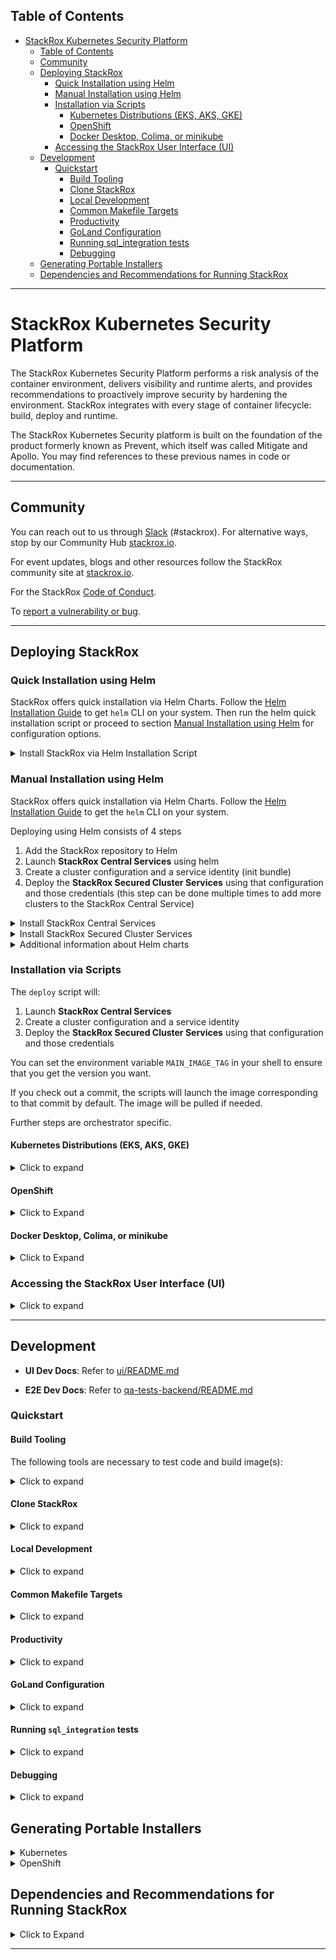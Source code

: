 ## Table of Contents

- [StackRox Kubernetes Security Platform](#stackrox-kubernetes-security-platform)
    - [Table of Contents](#table-of-contents)
    - [Community](#community)
    - [Deploying StackRox](#deploying-stackrox)
        - [Quick Installation using Helm](#quick-installation-using-helm)
        - [Manual Installation using Helm](#manual-installation-using-helm)
        - [Installation via Scripts](#installation-via-scripts)
            - [Kubernetes Distributions (EKS, AKS, GKE)](#kubernetes-distributions-eks-aks-gke)
            - [OpenShift](#openshift)
            - [Docker Desktop, Colima, or minikube](#docker-desktop-colima-or-minikube)
        - [Accessing the StackRox User Interface (UI)](#accessing-the-stackrox-user-interface-ui)
    - [Development](#development)
        - [Quickstart](#quickstart)
            - [Build Tooling](#build-tooling)
            - [Clone StackRox](#clone-stackrox)
            - [Local Development](#local-development)
            - [Common Makefile Targets](#common-makefile-targets)
            - [Productivity](#productivity)
            - [GoLand Configuration](#goland-configuration)
            - [Running sql_integration tests](#running-sql_integration-tests)
            - [Debugging](#debugging)
    - [Generating Portable Installers](#generating-portable-installers)
    - [Dependencies and Recommendations for Running StackRox](#dependencies-and-recommendations-for-running-stackrox)

---

# StackRox Kubernetes Security Platform

The StackRox Kubernetes Security Platform performs a risk analysis of the
container environment, delivers visibility and runtime alerts, and provides
recommendations to proactively improve security by hardening the environment.
StackRox integrates with every stage of container lifecycle: build, deploy and
runtime.


The StackRox Kubernetes Security platform is built on the foundation of
the product formerly known as Prevent, which itself was called Mitigate and
Apollo. You may find references to these previous names in code or
documentation.

---

## Community

You can reach out to us through [Slack](https://cloud-native.slack.com/archives/C01TDE3GK0E) (#stackrox).
For alternative ways, stop by our Community Hub [stackrox.io](https://www.stackrox.io/).

For event updates, blogs and other resources follow the StackRox community site at [stackrox.io](https://www.stackrox.io/).

For the StackRox [Code of Conduct](https://www.stackrox.io/code-conduct/).

To [report a vulnerability or bug](https://github.com/stackrox/stackrox/security/policy).

---

## Deploying StackRox

### Quick Installation using Helm

StackRox offers quick installation via Helm Charts. Follow the [Helm Installation Guide](https://helm.sh/docs/intro/install/) to get `helm` CLI on your system.
Then run the helm quick installation script or proceed to section [Manual Installation using Helm](#manual-installation-using-helm) for configuration options.

<details><summary>Install StackRox via Helm Installation Script</summary>

```sh
/bin/bash <(curl -fsSL https://raw.githubusercontent.com/stackrox/stackrox/master/scripts/quick-helm-install.sh)
```
A default deployment of StackRox has certain CPU and memory requests and may fail on small (e.g. development) clusters if sufficient resources are not available. You may use the `--small` command-line option in order to install StackRox on smaller clusters with limited resources. Using this option is not recommended for production deployments.
```sh
/bin/bash <(curl -fsSL https://raw.githubusercontent.com/stackrox/stackrox/master/scripts/quick-helm-install.sh) --small
```
The script adds the StackRox helm repository, generates an admin password, installs stackrox-central-services, creates an init bundle for provisioning stackrox-secured-cluster-services, and finally installs stackrox-secured-cluster-services on the same cluster.

Finally, the script will automatically open the browser and log you into StackRox. A certificate warning may be displayed since the certificate is self-signed. See the [Accessing the StackRox User Interface (UI)](#accessing-the-stackrox-user-interface-ui) section to read more about the warnings. After authenticating you can access the dashboard using <https://localhost:8000/main/dashboard>.

</details>

### Manual Installation using Helm

StackRox offers quick installation via Helm Charts. Follow the [Helm Installation Guide](https://helm.sh/docs/intro/install/) to get the `helm` CLI on your system.

Deploying using Helm consists of 4 steps

1. Add the StackRox repository to Helm
2. Launch **StackRox Central Services** using helm
3. Create a cluster configuration and a service identity (init bundle)
4. Deploy the **StackRox Secured Cluster Services** using that configuration and those credentials (this step can be done multiple times to add more clusters to the StackRox Central Service)

<details><summary>Install StackRox Central Services</summary>

#### Default Central Installation
First, the StackRox Central Services will be added to your Kubernetes cluster. This includes the UI and Scanner. To start, add the [stackrox/helm-charts/opensource](https://github.com/stackrox/helm-charts/tree/main/opensource) repository to Helm.

```sh
helm repo add stackrox https://raw.githubusercontent.com/stackrox/helm-charts/main/opensource/
```
To see all available Helm charts in the repo run (you may add the option `--devel` to show non-release builds as well)
```sh
helm search repo stackrox
```
To install stackrox-central-services, you will need a secure password. This password will be needed later for UI login and when creating an init bundle.
```sh
STACKROX_ADMIN_PASSWORD="$(openssl rand -base64 20 | tr -d '/=+')"
```
From here, you can install stackrox-central-services to get Central and Scanner components deployed on your cluster. Note that you need only one deployed instance of stackrox-central-services even if you plan to secure multiple clusters.
```sh
helm upgrade --install -n stackrox --create-namespace stackrox-central-services \
  stackrox/stackrox-central-services \
  --set central.adminPassword.value="${STACKROX_ADMIN_PASSWORD}"
```

#### Install Central in Clusters With Limited Resources

If you're deploying StackRox on nodes with limited resources such as a local development cluster, run the following command to reduce StackRox resource requirements. Keep in mind that these reduced resource settings are not suited for a production setup.

```sh
helm upgrade -n stackrox stackrox-central-services stackrox/stackrox-central-services \
  --set central.resources.requests.memory=1Gi \
  --set central.resources.requests.cpu=1 \
  --set central.resources.limits.memory=4Gi \
  --set central.resources.limits.cpu=1 \
  --set central.db.resources.requests.memory=1Gi \
  --set central.db.resources.requests.cpu=500m \
  --set central.db.resources.limits.memory=4Gi \
  --set central.db.resources.limits.cpu=1 \
  --set scanner.autoscaling.disable=true \
  --set scanner.replicas=1 \
  --set scanner.resources.requests.memory=500Mi \
  --set scanner.resources.requests.cpu=500m \
  --set scanner.resources.limits.memory=2500Mi \
  --set scanner.resources.limits.cpu=2000m
```

</details>

<details><summary>Install StackRox Secured Cluster Services</summary>

#### Default Secured Cluster Installation
Next, the secured cluster component will need to be deployed to collect information on from the Kubernetes nodes.

Generate an init bundle containing initialization secrets. The init bundle will be saved in `stackrox-init-bundle.yaml`, and you will use it to provision secured clusters as shown below.
```sh
kubectl -n stackrox exec deploy/central -- roxctl --insecure-skip-tls-verify \
  --password "${STACKROX_ADMIN_PASSWORD}" \
  central init-bundles generate stackrox-init-bundle --output - > stackrox-init-bundle.yaml
```
Set a meaningful cluster name for your secured cluster in the `CLUSTER_NAME` shell variable. The cluster will be identified by this name in the clusters list of the StackRox UI.
```sh
CLUSTER_NAME="my-secured-cluster"
```
Then install stackrox-secured-cluster-services (with the init bundle you generated earlier) using this command:
```sh
helm upgrade --install --create-namespace -n stackrox stackrox-secured-cluster-services stackrox/stackrox-secured-cluster-services \
  -f simon-test-cluster-init-bundle.yaml \
  --set clusterName="$CLUSTER_NAME" \
  --set centralEndpoint="central.stackrox.svc:443"
```
When deploying stackrox-secured-cluster-services on a different cluster than the one where stackrox-central-services is deployed, you will also need to specify the endpoint (address and port number) of Central via `--set centralEndpoint=<endpoint_of_central_service>` command-line argument.

#### Install Secured Cluster with Limited Resources
When deploying StackRox Secured Cluster Services on a small node, you can install with additional options. This should reduce stackrox-secured-cluster-services resource requirements. Keep in mind that these reduced resource settings are not recommended for a production setup.

```sh
helm install -n stackrox stackrox-secured-cluster-services stackrox/stackrox-secured-cluster-services \
  -f stackrox-init-bundle.yaml \
  --set clusterName="$CLUSTER_NAME" \
  --set centralEndpoint="central.stackrox.svc:443" \
  --set sensor.resources.requests.memory=500Mi \
  --set sensor.resources.requests.cpu=500m \
  --set sensor.resources.limits.memory=500Mi \
  --set sensor.resources.limits.cpu=500m
```
</details>

<details>
<summary>Additional information about Helm charts</summary>

To further customize your Helm installation consult these documents:

* <https://docs.openshift.com/acs/installing/installing_other/install-central-other.html#install-using-helm-customizations-other>
* <https://docs.openshift.com/acs/installing/installing_other/install-secured-cluster-other.html#configure-secured-cluster-services-helm-chart-customizations-other>

</details>

### Installation via Scripts

The `deploy` script will:

1. Launch **StackRox Central Services**
2. Create a cluster configuration and a service identity
3. Deploy the **StackRox Secured Cluster Services** using that configuration and those credentials

You can set the environment variable `MAIN_IMAGE_TAG` in your shell to
ensure that you get the version you want.

If you check out a commit, the scripts will launch the image corresponding to that commit by default. The image will be pulled if needed.

Further steps are orchestrator specific.

#### Kubernetes Distributions (EKS, AKS, GKE)

<details><summary>Click to expand</summary>

Follow the guide below to quickly deploy a specific version of StackRox to your Kubernetes cluster in the `stackrox` namespace. If you want to install a specific version, make sure to define/set it in `MAIN_IMAGE_TAG`, otherwise it will install the latest nightly build.

Run the following in your working directory of choice:

```
git clone git@github.com:stackrox/stackrox.git
cd stackrox
MAIN_IMAGE_TAG=VERSION_TO_USE ./deploy/deploy.sh
```

After a few minutes, all resources should be deployed.

**Credentials for the 'admin' user can be found in the `./deploy/k8s/central-deploy/password` file.**

**Note:** While the password file is stored in plaintext on your local filesystem, the Kubernetes Secret StackRox uses is encrypted, and you will not be able to alter the secret at runtime. If you lose the password, you will have to redeploy central.

</details>

#### OpenShift

<details><summary>Click to Expand</summary>

Before deploying on OpenShift, ensure that you have the [oc - OpenShift Command Line](https://github.com/openshift/oc) installed.

Follow the guide below to quickly deploy a specific version of StackRox to your OpenShift cluster in the `stackrox` namespace. Make sure to add the most recent tag to the `MAIN_IMAGE_TAG` variable.

Run the following in your working directory of choice:

```
git clone git@github.com:stackrox/stackrox.git
cd stackrox
MAIN_IMAGE_TAG=VERSION_TO_USE ./deploy/deploy.sh
```

After a few minutes, all resources should be deployed. The process will complete with this message.

**Credentials for the 'admin' user can be found in the `./deploy/openshift/central-deploy/password` file.**

**Note:** While the password file is stored in plaintext on your local filesystem, the Kubernetes Secret StackRox uses is encrypted, and you will not be able to alter the secret at runtime. If you loose the password, you will have to redeploy central.

</details>

#### Docker Desktop, Colima, or minikube

<details><summary>Click to Expand</summary>

Run the following in your working directory of choice:

```
git clone git@github.com:stackrox/stackrox.git
cd stackrox
MAIN_IMAGE_TAG=latest ./deploy/deploy-local.sh
```

After a few minutes, all resources should be deployed.

**Credentials for the 'admin' user can be found in the `./deploy/k8s/deploy-local/password` file.**

</details>

### Accessing the StackRox User Interface (UI)

<details><summary>Click to expand</summary>

After the deployment has completed (Helm or script install) a port-forward should exist, so you can connect to https://localhost:8000/. Run the following

```sh
kubectl port-forward -n 'stackrox' svc/central "8000:443"
```

Then go to https://localhost:8000/ in your web browser.

**Username** = The default user is `admin`

**Password (Helm)**   = The password is in `$STACKROX_ADMIN_PASSWORD` after a manual installation, or printed at the end of the quick installation script.

**Password (Script)** = The password will be located in the `/deploy/<orchestrator>/central-deploy/password.txt` folder for the script install.

</details>

---
## Development

- **UI Dev Docs**: Refer to [ui/README.md](./ui/README.md)

- **E2E Dev Docs**: Refer to [qa-tests-backend/README.md](./qa-tests-backend/README.md)

### Quickstart

#### Build Tooling

The following tools are necessary to test code and build image(s):

<details><summary>Click to expand</summary>

* [Make](https://www.gnu.org/software/make/)
* [Go](https://golang.org/dl/)
  * Get the version specified in [EXPECTED_GO_VERSION](./EXPECTED_GO_VERSION).
* Various Go linters and RocksDB dependencies that can be installed using `make reinstall-dev-tools`.
* UI build tooling as specified in [ui/README.md](ui/README.md#Build-Tooling).
* [Docker](https://docs.docker.com/get-docker/)
  * Note: Docker Desktop now requires a paid subscription for larger, enterprise companies.
  * Some StackRox devs recommend [Colima](https://github.com/abiosoft/colima)
* [RocksDB](https://rocksdb.org/)
  * Follow [Mac](https://github.com/stackrox/dev-docs/blob/main/docs/getting-started/getting-started-darwin.md#install-rocksdb) or [Linux](https://github.com/stackrox/dev-docs/blob/main/docs/getting-started/getting-started-linux.md#install-rocksdb) guide)
* [Xcode](https://developer.apple.com/xcode/) command line tools (macOS only)
* [Bats](https://github.com/sstephenson/bats) is used to run certain shell tests.
  You can obtain it with `brew install bats` or `npm install -g bats`.
* [oc](https://mirror.openshift.com/pub/openshift-v4/x86_64/clients/ocp/stable/) OpenShift cli tool
* [shellcheck](https://github.com/koalaman/shellcheck#installing) for shell scripts linting.

**Xcode - macOS Only**

Usually you would have these already installed by brew.
However, if you get an error when building the golang x/tools,
try first making sure the EULA is agreed by:

1. starting Xcode
2. building a new blank app project
3. starting the blank project app in the emulator
4. close both the emulator and the Xcode, then
5. run the following commands:

 ```bash
 xcode-select --install
 sudo xcode-select --switch /Library/Developer/CommandLineTools # Enable command line tools
 sudo xcode-select -s /Applications/Xcode.app/Contents/Developer
 ```

For more info, see <https://github.com/nodejs/node-gyp/issues/569>

</details>

#### Clone StackRox
<details><summary>Click to expand</summary>

```bash
# Create a GOPATH: this is the location of your Go "workspace".
# (Note that it is not – and must not – be the same as the path Go is installed to.)
# The default is to have it in ~/go/, or ~/development, but anything you prefer goes.
# Whatever you decide, create the directory, set GOPATH, and update PATH:
export GOPATH=$HOME/go # Change this if you choose to use a different workspace.
export PATH=$PATH:$GOPATH/bin
# You probably want to permanently set these by adding the following commands to your shell
# configuration (e.g. ~/.bash_profile)

cd $GOPATH
mkdir -p bin pkg
mkdir -p src/github.com/stackrox
cd src/github.com/stackrox
git clone git@github.com:stackrox/stackrox.git
```
</details>

#### Local Development

<details><summary>Click to expand</summary>

To sweeten your experience, install [the workflow scripts](#productivity) beforehand.

First install RocksDB. Follow [Mac](https://github.com/stackrox/dev-docs/blob/main/docs/getting-started/getting-started-darwin.md#install-rocksdb) or [Linux](https://github.com/stackrox/dev-docs/blob/main/docs/getting-started/getting-started-linux.md#install-rocksdb) guidelines
```bash
$ cd $GOPATH/src/github.com/stackrox/stackrox
$ make install-dev-tools
$ make image
```

Now, you need to bring up a Kubernetes cluster *yourself* before proceeding.
Development can either happen in GCP or locally with
[Docker Desktop](https://docs.docker.com/desktop/kubernetes/), [Colima](https://github.com/abiosoft/colima#kubernetes), [minikube](https://minikube.sigs.k8s.io/docs/start/).
Note that Docker Desktop and Colima are more suited for macOS development, because the cluster will have access to images built with `make image` locally without additional configuration. Also, Collector has better support for these than minikube where drivers may not be available.

```bash
# To keep the StackRox Central's RocksDB state between restarts, set:
$ export STORAGE=pvc

# To save time on rebuilds by skipping UI builds, set:
$ export SKIP_UI_BUILD=1

# To save time on rebuilds by skipping CLI builds, set:
$ export SKIP_CLI_BUILD=1

# When you deploy locally make sure your kube context points to the desired kubernetes cluster,
# for example Docker Desktop.
# To check the current context you can call a workflow script:
$ roxkubectx

# To deploy locally, call:
$ ./deploy/deploy-local.sh

# Now you can access StackRox dashboard at https://localhost:8000
# or simply call another workflow script:
$ logmein
```

See [Installation via Scripts](#installation-via-scripts) for further reading. To read more about the environment variables, consult
[deploy/README.md](https://github.com/stackrox/stackrox/blob/master/deploy/README.md#env-variables).

</details>

#### Common Makefile Targets

<details><summary>Click to expand</summary>

```bash
# Build image, this will create `stackrox/main` with a tag defined by `make tag`.
$ make image

# Compile all binaries
$ make main-build-dockerized

# Displays the docker image tag which would be generated
$ make tag

# Note: there are integration tests in some components, and we currently
# run those manually. They will be re-enabled at some point.
$ make test

# Apply and check style standards in Go and JavaScript
$ make style

# enable pre-commit hooks for style checks
$ make init-githooks

# Compile and restart only central
$ make fast-central

# Compile only sensor
$ make fast-sensor

# Only compile protobuf
$ make proto-generated-srcs
```
</details>

#### Productivity

<details><summary>Click to expand</summary>

The [workflow repository](https://github.com/stackrox/workflow) contains some helper scripts
which support our development workflow. Explore more commands with `roxhelp --list-all`.

```bash
# Change directory to rox root
$ cdrox

# Handy curl shortcut for your StackRox central instance
# Uses https://localhost:8000 by default or ROX_BASE_URL env variable
# Also uses the admin credentials from your last deployment via deploy.sh
$ roxcurl /v1/metadata

# Run quickstyle checks, faster than stackrox's "make style"
$ quickstyle

# The workflow repository includes some tools for supporting
# working with multiple inter-dependent branches.
# Examples:
$ smart-branch <branch-name>    # create new branch
    ... work on branch...
$ smart-rebase                  # rebase from parent branch
    ... continue working on branch...
$ smart-diff                    # check diff relative to parent branch
    ... git push, etc.
```

</details>

#### GoLand Configuration

<details><summary>Click to expand</summary>

If you're using GoLand for development, the following can help improve the experience.


Make sure the `Protocol Buffers` plugin is installed. The plugin comes installed by default in GoLand.
If it isn't, use `Help | Find Action...`, type `Plugins` and hit enter, then switch to `Marketplace`, type its name and install the plugin.

This plugin does not know where to look for `.proto` imports by default in GoLand therefore you need to explicitly
configure paths for this plugin. See <https://github.com/jvolkman/intellij-protobuf-editor#path-settings>.

* Go to `GoLand | Preferences | Languages & Frameworks | Protocol Buffers`.
* Uncheck `Configure automatically`.
* Click on `+` button, navigate and select `./proto` directory in the root of the repo.
* Optionally, also add `$HOME/go/pkg/mod/github.com/gogo/googleapis@1.1.0`
  and `$HOME/go/pkg/mod/github.com/gogo/protobuf@v1.3.1/`.
* To verify: use menu `Navigate | File...` type any `.proto` file name, e.g. `alert_service.proto`, and check that all
  import strings are shown green, not red.

</details>

#### Running `sql_integration` tests

<details><summary>Click to expand</summary>

Go tests annotated with `//go:build sql_integration` require a PostgreSQL server listening on port 5432.
Due to how authentication is set up in code, it is the easiest to start Postgres in a container like this:

```bash
$ docker run --rm --env POSTGRES_USER="$USER" --env POSTGRES_HOST_AUTH_METHOD=trust --publish 5432:5432 docker.io/library/postgres:13
```

With that running in the background, `sql_integration` tests can be triggered from IDE or command-line.

</details>

#### Debugging

<details><summary>Click to expand</summary>

**Kubernetes debugger setup**

With GoLand, you can naturally use breakpoints and the debugger when running unit tests in IDE.

If you would like to debug local or even remote deployment, follow the procedure below.

1. Create debug build locally by exporting `DEBUG_BUILD=yes`:
   ```bash
   $ DEBUG_BUILD=yes make image
   ```
   Alternatively, debug build will also be created when the branch name contains `-debug` substring. This works locally with `make image` and in CI.
2. Deploy the image using instructions from this README file. Works both with `deploy-local.sh` and `deploy.sh`.
3. Start the debugger (and port forwarding) in the target pod using `roxdebug` command from `workflow` repo.
   ```bash
   # For Central
   $ roxdebug
   # For Sensor
   $ roxdebug deploy/sensor
   # See usage help
   $ roxdebug --help
   ```
4. Configure GoLand for remote debugging (should be done only once):
    1. Open `Run | Edit Configurations …`, click on the `+` icon to add new configuration, choose `Go Remote` template.
    2. Choose `Host:` `localhost` and `Port:` `40000`. Give this configuration some name.
    3. Select `On disconnect:` `Leave it running` (this prevents GoLand forgetting breakpoints on reconnect).
5. Attach GoLand to debugging port: select `Run | Debug…` and choose configuration you've created.
   If all done right, you should see `Connected` message in the `Debug | Debugger | Variables` window at the lower part
   of the screen.
6. Set some code breakpoints, trigger corresponding actions and happy debugging!

See [Debugging go code running in Kubernetes](https://github.com/stackrox/dev-docs/blob/main/docs/knowledge-base/%5BBE%5D%20Debugging-go-code-running-in-Kubernetes.md) for
more info.
</details>

## Generating Portable Installers

<details><summary>Kubernetes</summary>

```bash
docker run -i --rm stackrox.io/main:<tag> interactive > k8s.zip
```

This will run you through an installer and generate a `k8s.zip` file.

```bash
unzip k8s.zip -d k8s
```

```bash
bash k8s/central.sh
```

Now Central has been deployed. Use the UI to deploy Sensor.

</details>

<details><summary>OpenShift</summary>

Note: If using a host mount, you need to allow the container to access it by using
`sudo chcon -Rt svirt_sandbox_file_t <full volume path>`

Take the image-setup.sh script from this repo and run it to do the pull/push to
local OpenShift registry. This is a prerequisite for every new cluster.

```bash
bash image-setup.sh
```

```bash
docker run -i --rm stackrox.io/main:<tag> interactive > openshift.zip
```

This will run you through an installer and generate a `openshift.zip` file.

```bash
unzip openshift.zip -d openshift
```

```bash
bash openshift/central.sh
```
</details>


## Dependencies and Recommendations for Running StackRox

<details><summary>Click to Expand</summary>

The following information has been gathered to help with the installation and operation of the open source StackRox project. These recommendations were developed for the [Red Hat Advanced Cluster Security for Kubernetes](https://www.redhat.com/en/resources/advanced-cluster-security-for-kubernetes-datasheet) product and have not been tested with the upstream StackRox project.

**Recommended Kubernetes Distributions**

The Kubernetes Platforms that StackRox has been deployed onto with minimal issues are listed below.

- Red Hat OpenShift Dedicated (OSD)
- Azure Red Hat OpenShift (ARO)
- Red Hat OpenShift Service on AWS (ROSA)
- Amazon Elastic Kubernetes Service (EKS)
- Google Kubernetes Engine (GKE)
- Microsoft Azure Kubernetes Service (AKS)

If you deploy into a Kubernetes distribution other than the ones listed above you may encounter issues.

**Recommended Operating Systems**

StackRox is known to work on the recent versions of the following operating systems.

- Ubuntu
- Debian
- Red Hat Enterprise Linux (RHEL)
- CentOS
- Fedora CoreOS
- Flatcar Container Linux
- Google COS
- Amazon Linux
- Garden Linux

**Recommended Web Browsers**

The following table lists the browsers that can view the StackRox web user interface.

- Google Chrome 88.0 (64-bit)
- Microsoft Internet Explorer Edge
    - Version 44 and later (Windows)
    - Version 81 (Official build) (64-bit)
- Safari on MacOS (Mojave) - Version 14.0
- Mozilla Firefox Version 82.0.2 (64-bit)

</details>

---
